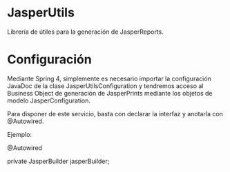 # JasperUtils
Librería de útiles para la generación de JasperReports.

# Configuración
Mediante Spring 4, simplemente es necesario importar la configuración JavaDoc de la clase 
JasperUtilsConfiguration y tendremos acceso al Business Object de generación de JasperPrints 
mediante los objetos de modelo JasperConfiguration.

Para disponer de este servicio, basta con declarar la interfaz y anotarla con @Autowired.

Ejemplo:

@Autowired

private JasperBuilder jasperBuilder;
